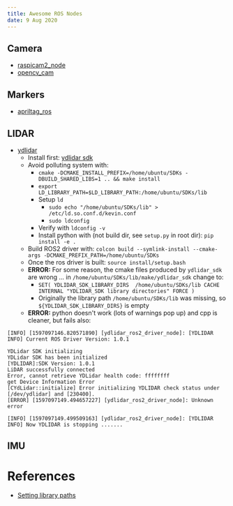 ```yaml
---
title: Awesome ROS Nodes
date: 9 Aug 2020
---
```


## Camera

- [raspicam2_node](https://github.com/christianrauch/raspicam2_node)
- [opencv_cam](https://github.com/christianrauch/opencv_cam)

## Markers

- [apriltag_ros](https://github.com/christianrauch/apriltag_ros)

## LIDAR

- [ydlidar](https://github.com/YDLIDAR/ydlidar_ros2_driver)
    - Install first: [ydlidar sdk](https://github.com/YDLIDAR/YDLidar-SDK)
    - Avoid polluting system with:
        - `cmake -DCMAKE_INSTALL_PREFIX=/home/ubuntu/SDKs -DBUILD_SHARED_LIBS=1 .. && make install` 
        - `export LD_LIBRARY_PATH=$LD_LIBRARY_PATH:/home/ubuntu/SDKs/lib`
        - Setup `ld`
            - `sudo echo "/home/ubuntu/SDKs/lib" > /etc/ld.so.conf.d/kevin.conf`
            - `sudo ldconfig`
        - Verify with `ldconfig -v`
        - Install python with (not build dir, see `setup.py` in root dir): `pip install -e .` 
    - Build ROS2 driver with: `colcon build --symlink-install --cmake-args -DCMAKE_PREFIX_PATH=/home/ubuntu/SDKs`
    - Once the ros driver is built: `source install/setup.bash`
    - **ERROR:** For some reason, the cmake files produced by `ydlidar_sdk` are wrong ... in `/home/ubuntu/SDKs/lib/make/ydlidar_sdk` change to:
        - `SET( YDLIDAR_SDK_LIBRARY_DIRS  /home/ubuntu/SDKs/lib CACHE INTERNAL "YDLIDAR_SDK library directories" FORCE )`
        - Originally the library path `/home/ubuntu/SDKs/lib` was missing, so `${YDLIDAR_SDK_LIBRARY_DIRS}` is empty
    - **ERROR:** python doesn't work (lots of warnings pop up) and cpp is cleaner, but fails also:
```$ ros2 run ydlidar_ros2_driver ydlidar_ros2_driver_node 
[INFO] [1597097146.820571890] [ydlidar_ros2_driver_node]: [YDLIDAR INFO] Current ROS Driver Version: 1.0.1

YDLidar SDK initializing
YDLidar SDK has been initialized
[YDLIDAR]:SDK Version: 1.0.1
LiDAR successfully connected
Error, cannot retrieve YDLidar health code: ffffffff
get Device Information Error
[CYdLidar::initialize] Error initializing YDLIDAR check status under [/dev/ydlidar] and [230400].
[ERROR] [1597097149.494657227] [ydlidar_ros2_driver_node]: Unknown error

[INFO] [1597097149.499509163] [ydlidar_ros2_driver_node]: [YDLIDAR INFO] Now YDLIDAR is stopping .......
```

## IMU

# References

- [Setting library paths](https://www.cyberciti.biz/faq/linux-setting-changing-library-path/)
